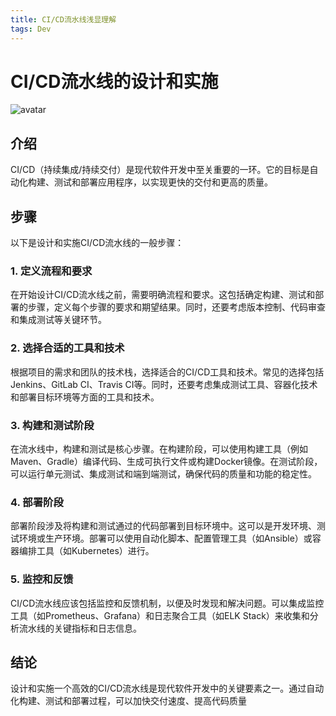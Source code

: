 ```yaml
---
title: CI/CD流水线浅显理解
tags: Dev
---
```



# CI/CD流水线的设计和实施

![avatar](https://th.bing.com/th/id/R.50b92976a772ce2749fe428c29179793?rik=6odTK6TS55W0Vg&riu=http%3a%2f%2fwww.uml.org.cn%2fjchgj%2fimages%2f2021011929.png&ehk=Q0nKH9IrKgOM94jsk7K9Ohgb7vHuYeCDsYkq7PVcLLI%3d&risl=&pid=ImgRaw&r=0)



## 介绍

CI/CD（持续集成/持续交付）是现代软件开发中至关重要的一环。它的目标是自动化构建、测试和部署应用程序，以实现更快的交付和更高的质量。<!--more-->

## 步骤

以下是设计和实施CI/CD流水线的一般步骤：

### 1. 定义流程和要求

在开始设计CI/CD流水线之前，需要明确流程和要求。这包括确定构建、测试和部署的步骤，定义每个步骤的要求和期望结果。同时，还要考虑版本控制、代码审查和集成测试等关键环节。

### 2. 选择合适的工具和技术

根据项目的需求和团队的技术栈，选择适合的CI/CD工具和技术。常见的选择包括Jenkins、GitLab CI、Travis CI等。同时，还要考虑集成测试工具、容器化技术和部署目标环境等方面的工具和技术。

### 3. 构建和测试阶段

在流水线中，构建和测试是核心步骤。在构建阶段，可以使用构建工具（例如Maven、Gradle）编译代码、生成可执行文件或构建Docker镜像。在测试阶段，可以运行单元测试、集成测试和端到端测试，确保代码的质量和功能的稳定性。

### 4. 部署阶段

部署阶段涉及将构建和测试通过的代码部署到目标环境中。这可以是开发环境、测试环境或生产环境。部署可以使用自动化脚本、配置管理工具（如Ansible）或容器编排工具（如Kubernetes）进行。

### 5. 监控和反馈

CI/CD流水线应该包括监控和反馈机制，以便及时发现和解决问题。可以集成监控工具（如Prometheus、Grafana）和日志聚合工具（如ELK Stack）来收集和分析流水线的关键指标和日志信息。

## 结论

设计和实施一个高效的CI/CD流水线是现代软件开发中的关键要素之一。通过自动化构建、测试和部署过程，可以加快交付速度、提高代码质量